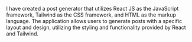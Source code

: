 I have created a post generator that utilizes React JS as the JavaScript framework, Tailwind as the CSS framework, and HTML as the markup language. The application allows users to generate posts with a specific layout and design, utilizing the styling and functionality provided by React and Tailwind.
